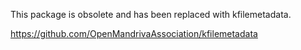 This package is obsolete and has been replaced with kfilemetadata.

https://github.com/OpenMandrivaAssociation/kfilemetadata
